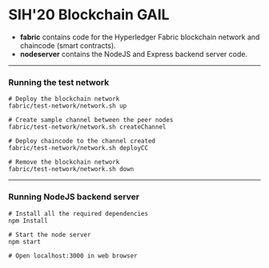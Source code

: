 # SIH'20 Blockchain GAIL

* **fabric** contains code for the Hyperledger Fabric blockchain network and chaincode (smart contracts).
* **nodeserver** contains the NodeJS and Express backend server code.

---

### Running the test network


```shell
# Deploy the blockchain network
fabric/test-network/network.sh up

# Create sample channel between the peer nodes
fabric/test-network/network.sh createChannel

# Deploy chaincode to the channel created
fabric/test-network/network.sh deployCC

# Remove the blockchain network
fabric/test-network/network.sh down
```
---

### Running NodeJS backend server

```shell
# Install all the required dependencies
npm Install

# Start the node server
npm start

# Open localhost:3000 in web browser
```
